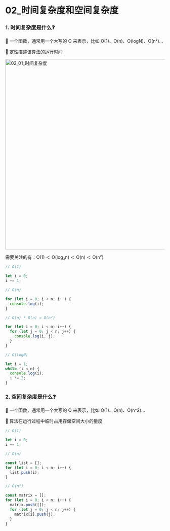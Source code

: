 # 02_时间复杂度和空间复杂度

### 1. 时间复杂度是什么❓

🔸 一个函数，通常用一个大写的 O 来表示，比如 O(1)、O(n)、O(logN)、O(n²)...

🔸 定性描述该算法的运行时间

<img src="https://iamzjt-1256754140.cos.ap-nanjing.myqcloud.com/images/202304130738713.png" width="600" alt="02_01_时间复杂度"/>

需要关注的有：O(1) ＜ O(log₂n) ＜ O(n) ＜ O(n²)

```js
// O(1)

let i = 0;
i += 1;
```

```js
// O(n)

for (let i = 0; i < n; i++) {
  console.log(i);
}
```

```js
// O(n) * O(n) = O(n²)

for (let i = 0; i < n; i++) {
  for (let j = 0; j < n; j++) {
    console.log(i, j);
  }
}
```

```js
// O(logN)

let i = 1;
while (i < n) {
  console.log(i);
  i *= 2;
}
```

### 2. 空间复杂度是什么❓

🔸 一个函数，通常用一个大写的 O 来表示，比如 O(1)、O(n)、O(n^2)...

🔸 算法在运行过程中临时占用存储空间大小的量度

```js
// O(1)

let i = 0;
i += 1;
```

```js
// O(n)

const list = [];
for (let i = 0; i < n; i++) {
  list.push(i);
}
```

```js
// O(n²)

const matrix = [];
for (let i = 0; i < n; i++) {
  matrix.push([]);
  for (let j = 0; j < n; j++) {
    matrix[i].push(j);
  }
}
```
